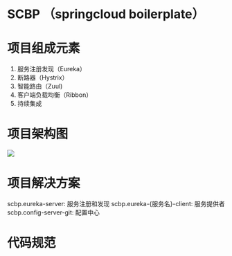# SCBP （springcloud boilerplate）
# 项目组成元素
1. 服务注册发现（Eureka）
2. 断路器（Hystrix）
3. 智能路由（Zuul)
4. 客户端负载均衡（Ribbon）
5. 持续集成
# 项目架构图
![](https://github.com/halower/SCBP/blob/master/images/scbp.png)
# 项目解决方案
scbp.eureka-server: 服务注册和发现
scbp.eureka-{服务名}-client: 服务提供者
scbp.config-server-git: 配置中心
# 代码规范

